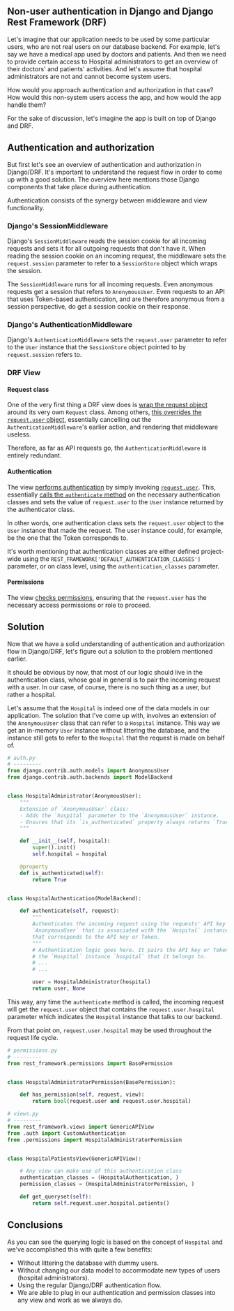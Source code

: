 ## Non-user authentication in Django and Django Rest Framework (DRF)

Let's imagine that our application needs to be used by some particular users, who
are not real users on our database backend.
For example, let's say we have a medical app used by doctors and patients. And
then we need to provide certain access to Hospital administrators to get an
overview of their doctors' and patients' activities. And let's assume that hospital administrators
are not and cannot become system users.

How would you approach authentication and authorization in that case? How would
this non-system users access the app, and how would the app handle them?

For the sake of discussion, let's imagine the app is built on top of Django and
DRF.

## Authentication and authorization

But first let's see an overview of authentication and authorization in Django/DRF. It's important to
understand the request flow in order to come up with a good solution. The
overview here mentions those Django components that take place during
authentication.

Authentication consists of the synergy between middleware and view
functionality.

### Django's SessionMiddleware
Django's `SessionMiddleware` reads the session cookie for all incoming
requests and sets it for all outgoing requests that don't have it.
When reading the session cookie on an incoming request, the middleware sets
the `request.session` parameter to refer to a `SessionStore` object which wraps
the session. 

The `SessionMiddleware` runs for all incoming requests. Even anonymous requests get a session that refers to `AnonymousUser`. Even
requests to an API that uses Token-based authentication, and are therefore
anonymous from a session perspective, do get a session cookie on their
response.

### Django's AuthenticationMiddleware
Django's `AuthenticationMiddleware` sets the `request.user` parameter to refer
to the `User` instance that the `SessionStore` object pointed to by
`request.session` refers to.

### DRF View

#### Request class
One of the very first thing a DRF view does is [wrap the request
object](https://github.com/encode/django-rest-framework/blob/c5d9144aef1144825942ddffe0a6af23102ef44a/rest_framework/views.py#L385) around its very own `Request` class. Among others, [this overrides the `request.user` object](https://github.com/encode/django-rest-framework/blob/c5d9144aef1144825942ddffe0a6af23102ef44a/rest_framework/request.py#L220), essentially cancelling out the `AuthenticationMiddleware`'s earlier action, and rendering that middleware useless.

Therefore, as far as API requests go, the `AuthenticationMiddleware` is
entirely redundant.

#### Authentication
The view [performs
authentication](https://github.com/encode/django-rest-framework/blob/c5d9144aef1144825942ddffe0a6af23102ef44a/rest_framework/views.py#L414) by simply invoking [`request.user`](https://github.com/encode/django-rest-framework/blob/c5d9144aef1144825942ddffe0a6af23102ef44a/rest_framework/views.py#L324). This, essentially [calls the `authenticate` method](https://github.com/encode/django-rest-framework/blob/c5d9144aef1144825942ddffe0a6af23102ef44a/rest_framework/request.py#L227) on the necessary authentication classes and sets the value of `request.user` to the `User` instance returned by the authenticator class.

In other words, one authentication class sets the `request.user` object to the `User` instance that made the request. The user instance could, for example, be the one that the Token corresponds to. 

It's worth mentioning that authentication classes are either defined project-wide using the `REST_FRAMEWORK['DEFAULT_AUTHENTICATION_CLASSES']` parameter, or on class level, using the `authentication_classes` parameter.

#### Permissions
The view [checks permissions](https://github.com/encode/django-rest-framework/blob/c5d9144aef1144825942ddffe0a6af23102ef44a/rest_framework/views.py#L415), ensuring that the `request.user` has the necessary access permissions or role to proceed.

## Solution
Now that we have a solid understanding of authentication and authorization flow
in Django/DRF, let's figure out a solution to the problem mentioned earlier.

It should be obvious by now, that most of our logic should live in the
authentication class, whose goal in general is to pair the incoming request
with a user. In our case, of course, there is no such thing as a user, but
rather a hospital. 

Let's assume that the `Hospital` is indeed one of the data models in our
application. The solution that I've come up with, involves an extension of the
`AnonymousUser` class that can refer to a `Hospital` instance. This way we get
an in-memory `User` instance without littering the database, and the instance
still gets to refer to the `Hospital` that the request is made on behalf of.
```python
# auth.py
# ---------
from django.contrib.auth.models import AnonymousUser
from django.contrib.auth.backends import ModelBackend


class HospitalAdministrator(AnonymousUser):
    """
    Extension of `AnonymousUser` class:
    - Adds the `hospital` parameter to the `AnonymousUser` instance.
    - Ensures that its `is_authenticated` property always returns `True`.
    """

    def __init__(self, hospital):
        super().init()
        self.hospital = hospital

    @property
    def is_authenticated(self):
        return True


class HospitalAuthentication(ModelBackend):

    def authenticate(self, request):
        """
        Authenticates the incoming request using the requests' API key and creates an
        `AnonymousUser` that is associated with the `Hospital` instance
        that corresponds to the API key or Token.
        """
        # Authentication logic goes here. It pairs the API key or Token with
        # the `Hospital` instance `hospital` that it belongs to.
        # ...
        # ...

        user = HospitalAdministrator(hospital)
        return user, None
```

This way, any time the `authenticate` method is called, the incoming request
will get the `request.user` object that contains the `request.user.hospital`
parameter which indicates the `Hospital` instance that talks to our backend.

From that point on, `request.user.hospital` may be used throughout the request
life cycle.

```python
# permissions.py
# ---------
from rest_framework.permissions import BasePermission


class HospitalAdministratorPermission(BasePermission):

    def has_permission(self, request, view):
        return bool(request.user and request.user.hospital)
```

```python
# views.py
# ---------
from rest_framework.views import GenericAPIView
from .auth import CustomAuthentication
from .permissions import HospitalAdministratorPermission


class HospitalPatientsView(GenericAPIView):

    # Any view can make use of this authentication class
    authentication_classes = (HospitalAuthentication, )
    permission_classes = (HospitalAdministratorPermission, )

    def get_queryset(self):
        return self.request.user.hospital.patients()
```

## Conclusions

As you can see the querying logic is based on the concept of `Hospital` and
we've accomplished this with quite a few benefits:
- Without littering the database with dummy users.
- Without changing our data model to accommodate new types of users (hospital
administrators).
- Using the regular Django/DRF authentication flow.
- We are able to plug in our authentication and permission classes into any
    view and work as we always do.
